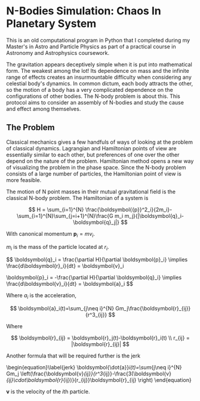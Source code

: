 
# N-Bodies Simulation: Chaos In Planetary System

This is an old computational program in Python that I completed during my Master's in Astro and Particle Physics as part of a practical course in Astronomy and Astrophysics coursework.

The gravitation appears deceptively simple when it is put into mathematical form. The weakest among the lot! Its dependence on mass and the infinite range of effects creates an insurmountable difficulty when considering any celestial body's dynamics. In common dictum, each body attracts the other, so the motion of a body has a very complicated dependence on the configurations of other bodies. The N-body problem is about this. This protocol aims to consider an assembly of N-bodies and study the cause and effect among themselves.

## The Problem

Classical mechanics gives a few handfuls of ways of looking at the problem of classical dynamics. Lagrangian and Hamiltonian points of view are essentially similar to each other, but preferences of one over the other depend on the nature of the problem. Hamiltonian method opens a new way of visualizing the problem in the phase space. Since the N-body problem consists of a large number of particles, the Hamiltonian point of view is more feasible.

The motion of N point masses in their mutual gravitational field is the classical N-body problem. The Hamiltonian of a system is

$$
H = \sum_{i=1}^{N} \frac{\boldsymbol{{p}}^2_i}{2m_i}-\sum_{i=1}^{N}\sum_{j=i+1}^{N}\frac{G m_i m_j}{|\boldsymbol{q}_i-\boldsymbol{q}_j|}
$$



With canonical momentum $\boldsymbol{p}_i=mv_i$.

$m_i$ is the mass of the particle located at $r_i$.

$$
\boldsymbol{q}_i  = \frac{\partial H}{\partial \boldsymbol{p}_i} \implies \frac{d\boldsymbol{r}_i}{dt} = \boldsymbol{v}_i 

$$
$$
\boldsymbol{p}_i  = -\frac{\partial H}{\partial \boldsymbol{q}_i} \implies \frac{d\boldsymbol{v}_i}{dt} = \boldsymbol{a}_i
$$

Where $a_i$ is the acceleration,

$$
\boldsymbol{a}_i(t)=\sum_{j\neq i}^{N} Gm_j\frac{\boldsymbol{r}_{ij}}{r^3_{ij}}
$$

Where

$$
\boldsymbol{r}_{ij}  = \boldsymbol{r}_j(t)-\boldsymbol{r}_i(t) \\
r_{ij}  = |\boldsymbol{r}_{ij}|
$$

Another formula that will be required further is the jerk

\begin{equation}\label{jerk}
    \boldsymbol{\dot{a}}_i(t)=\sum_{j\neq i}^{N} Gm_j \left(\frac{\boldsymbol{v}_{ij}}{r^3_{ij}}-\frac{3(\boldsymbol{v}_{ij}\cdot\boldsymbol{r}_{ij})}{r_{ij}}\boldsymbol{r}_{ij} \right)
\end{equation}

$\boldsymbol{v}$ is the velocity of the $i$th particle.

